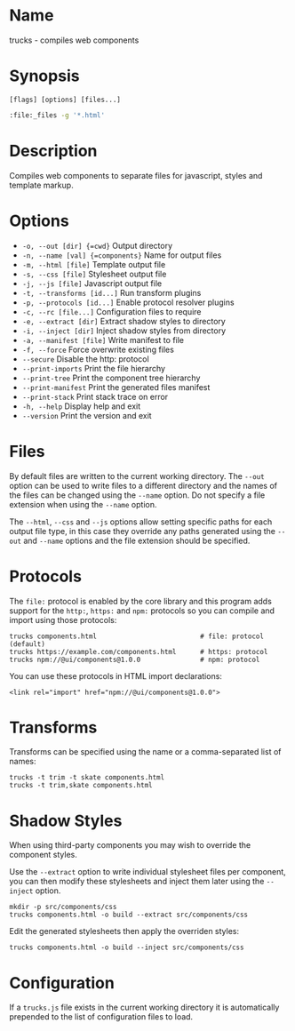 # Name

trucks - compiles web components

# Synopsis

```
[flags] [options] [files...]
```

```zsh
:file:_files -g '*.html'
```

# Description

Compiles web components to separate files for javascript, styles and template markup.

# Options

+ `-o, --out [dir] {=cwd}` Output directory
+ `-n, --name [val] {=components}` Name for output files
+ `-m, --html [file]` Template output file
+ `-s, --css [file]` Stylesheet output file
+ `-j, --js [file]` Javascript output file
+ `-t, --transforms [id...]` Run transform plugins
+ `-p, --protocols [id...]` Enable protocol resolver plugins
+ `-c, --rc [file...]` Configuration files to require
+ `-e, --extract [dir]` Extract shadow styles to directory
+ `-i, --inject [dir]` Inject shadow styles from directory
+ `-a, --manifest [file]` Write manifest to file
+ `-f, --force` Force overwrite existing files
+ `--secure` Disable the http: protocol
+ `--print-imports` Print the file hierarchy
+ `--print-tree` Print the component tree hierarchy
+ `--print-manifest` Print the generated files manifest
+ `--print-stack` Print stack trace on error
+ `-h, --help` Display help and exit
+ `--version` Print the version and exit

# Files

By default files are written to the current working directory. The `--out` option can be used to write files to a different directory and the names of the files can be changed using the `--name` option. Do not specify a file extension when using the `--name` option.

The `--html`, `--css` and `--js` options allow setting specific paths for each output file type, in this case they override any paths generated using the `--out` and `--name` options and the file extension should be specified.

# Protocols

The `file:` protocol is enabled by the core library and this program adds support for the `http:`, `https:` and `npm:` protocols so you can compile and import using those protocols:

```
trucks components.html                          # file: protocol (default)
trucks https://example.com/components.html      # https: protocol
trucks npm://@ui/components@1.0.0               # npm: protocol
```

You can use these protocols in HTML import declarations:

```
<link rel="import" href="npm://@ui/components@1.0.0">
```

# Transforms

Transforms can be specified using the name or a comma-separated list of names:

```
trucks -t trim -t skate components.html
trucks -t trim,skate components.html
```

# Shadow Styles

When using third-party components you may wish to override the component styles.

Use the `--extract` option to write individual stylesheet files per component, you can then modify these stylesheets and inject them later using the `--inject` option.

```
mkdir -p src/components/css
trucks components.html -o build --extract src/components/css
```

Edit the generated stylesheets then apply the overriden styles:

```
trucks components.html -o build --inject src/components/css
```

# Configuration

If a `trucks.js` file exists in the current working directory it is automatically prepended to the list of configuration files to load.
